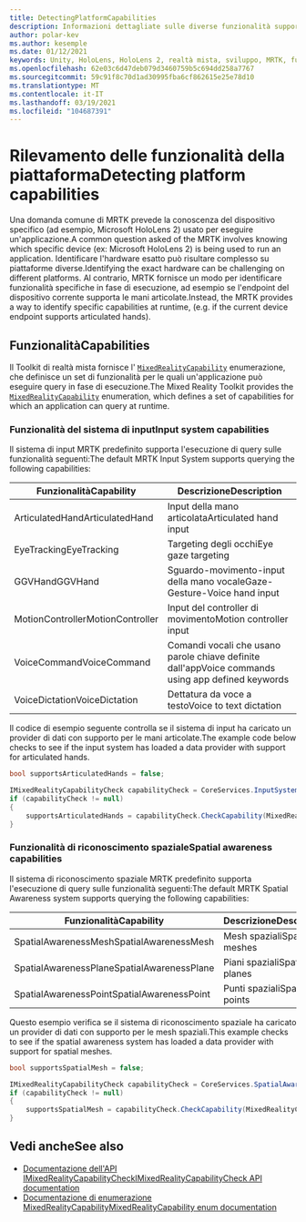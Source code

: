 ```yaml
---
title: DetectingPlatformCapabilities
description: Informazioni dettagliate sulle diverse funzionalità supportate da MRTK
author: polar-kev
ms.author: kesemple
ms.date: 01/12/2021
keywords: Unity, HoloLens, HoloLens 2, realtà mista, sviluppo, MRTK, funzionalità,
ms.openlocfilehash: 62e03c6d47deb079d3460759b5c694dd258a7767
ms.sourcegitcommit: 59c91f8c70d1ad30995fba6cf862615e25e78d10
ms.translationtype: MT
ms.contentlocale: it-IT
ms.lasthandoff: 03/19/2021
ms.locfileid: "104687391"
---
```

# <a name="detecting-platform-capabilities"></a><span data-ttu-id="d2894-104">Rilevamento delle funzionalità della piattaforma</span><span class="sxs-lookup"><span data-stu-id="d2894-104">Detecting platform capabilities</span></span>

<span data-ttu-id="d2894-105">Una domanda comune di MRTK prevede la conoscenza del dispositivo specifico (ad esempio, Microsoft HoloLens 2) usato per eseguire un'applicazione.</span><span class="sxs-lookup"><span data-stu-id="d2894-105">A common question asked of the MRTK involves knowing which specific device (ex: Microsoft HoloLens 2) is being used to run an application.</span></span> <span data-ttu-id="d2894-106">Identificare l'hardware esatto può risultare complesso su piattaforme diverse.</span><span class="sxs-lookup"><span data-stu-id="d2894-106">Identifying the exact hardware can be challenging on different platforms.</span></span> <span data-ttu-id="d2894-107">Al contrario, MRTK fornisce un modo per identificare funzionalità specifiche in fase di esecuzione, ad esempio se l'endpoint del dispositivo corrente supporta le mani articolate.</span><span class="sxs-lookup"><span data-stu-id="d2894-107">Instead, the MRTK provides a way to identify specific capabilities at runtime, (e.g. if the current device endpoint supports articulated hands).</span></span>

## <a name="capabilities"></a><span data-ttu-id="d2894-108">Funzionalità</span><span class="sxs-lookup"><span data-stu-id="d2894-108">Capabilities</span></span>

<span data-ttu-id="d2894-109">Il Toolkit di realtà mista fornisce l' [`MixedRealityCapability`](xref:Microsoft.MixedReality.Toolkit.MixedRealityCapability) enumerazione, che definisce un set di funzionalità per le quali un'applicazione può eseguire query in fase di esecuzione.</span><span class="sxs-lookup"><span data-stu-id="d2894-109">The Mixed Reality Toolkit provides the [`MixedRealityCapability`](xref:Microsoft.MixedReality.Toolkit.MixedRealityCapability) enumeration, which defines a set of capabilities for which an application can query at runtime.</span></span>

### <a name="input-system-capabilities"></a><span data-ttu-id="d2894-110">Funzionalità del sistema di input</span><span class="sxs-lookup"><span data-stu-id="d2894-110">Input system capabilities</span></span>

<span data-ttu-id="d2894-111">Il sistema di input MRTK predefinito supporta l'esecuzione di query sulle funzionalità seguenti:</span><span class="sxs-lookup"><span data-stu-id="d2894-111">The default MRTK Input System supports querying the following capabilities:</span></span>

| <span data-ttu-id="d2894-112">Funzionalità</span><span class="sxs-lookup"><span data-stu-id="d2894-112">Capability</span></span> | <span data-ttu-id="d2894-113">Descrizione</span><span class="sxs-lookup"><span data-stu-id="d2894-113">Description</span></span> |
|---|---|
| <span data-ttu-id="d2894-114">ArticulatedHand</span><span class="sxs-lookup"><span data-stu-id="d2894-114">ArticulatedHand</span></span> | <span data-ttu-id="d2894-115">Input della mano articolata</span><span class="sxs-lookup"><span data-stu-id="d2894-115">Articulated hand input</span></span> |
| <span data-ttu-id="d2894-116">EyeTracking</span><span class="sxs-lookup"><span data-stu-id="d2894-116">EyeTracking</span></span> | <span data-ttu-id="d2894-117">Targeting degli occhi</span><span class="sxs-lookup"><span data-stu-id="d2894-117">Eye gaze targeting</span></span> |
| <span data-ttu-id="d2894-118">GGVHand</span><span class="sxs-lookup"><span data-stu-id="d2894-118">GGVHand</span></span> | <span data-ttu-id="d2894-119">Sguardo-movimento-input della mano vocale</span><span class="sxs-lookup"><span data-stu-id="d2894-119">Gaze-Gesture-Voice hand input</span></span> |
| <span data-ttu-id="d2894-120">MotionController</span><span class="sxs-lookup"><span data-stu-id="d2894-120">MotionController</span></span> | <span data-ttu-id="d2894-121">Input del controller di movimento</span><span class="sxs-lookup"><span data-stu-id="d2894-121">Motion controller input</span></span> |
| <span data-ttu-id="d2894-122">VoiceCommand</span><span class="sxs-lookup"><span data-stu-id="d2894-122">VoiceCommand</span></span> | <span data-ttu-id="d2894-123">Comandi vocali che usano parole chiave definite dall'app</span><span class="sxs-lookup"><span data-stu-id="d2894-123">Voice commands using app defined keywords</span></span> |
| <span data-ttu-id="d2894-124">VoiceDictation</span><span class="sxs-lookup"><span data-stu-id="d2894-124">VoiceDictation</span></span> | <span data-ttu-id="d2894-125">Dettatura da voce a testo</span><span class="sxs-lookup"><span data-stu-id="d2894-125">Voice to text dictation</span></span> |

<span data-ttu-id="d2894-126">Il codice di esempio seguente controlla se il sistema di input ha caricato un provider di dati con supporto per le mani articolate.</span><span class="sxs-lookup"><span data-stu-id="d2894-126">The example code below checks to see if the input system has loaded a data provider with support for articulated hands.</span></span>

```c#
bool supportsArticulatedHands = false;

IMixedRealityCapabilityCheck capabilityCheck = CoreServices.InputSystem as IMixedRealityCapabilityCheck;
if (capabilityCheck != null)
{
    supportsArticulatedHands = capabilityCheck.CheckCapability(MixedRealityCapability.ArticulatedHand);
}
```

### <a name="spatial-awareness-capabilities"></a><span data-ttu-id="d2894-127">Funzionalità di riconoscimento spaziale</span><span class="sxs-lookup"><span data-stu-id="d2894-127">Spatial awareness capabilities</span></span>

<span data-ttu-id="d2894-128">Il sistema di riconoscimento spaziale MRTK predefinito supporta l'esecuzione di query sulle funzionalità seguenti:</span><span class="sxs-lookup"><span data-stu-id="d2894-128">The default MRTK Spatial Awareness system supports querying the following capabilities:</span></span>

| <span data-ttu-id="d2894-129">Funzionalità</span><span class="sxs-lookup"><span data-stu-id="d2894-129">Capability</span></span> | <span data-ttu-id="d2894-130">Descrizione</span><span class="sxs-lookup"><span data-stu-id="d2894-130">Description</span></span> |
|---|---|
| <span data-ttu-id="d2894-131">SpatialAwarenessMesh</span><span class="sxs-lookup"><span data-stu-id="d2894-131">SpatialAwarenessMesh</span></span> | <span data-ttu-id="d2894-132">Mesh spaziali</span><span class="sxs-lookup"><span data-stu-id="d2894-132">Spatial meshes</span></span> |
| <span data-ttu-id="d2894-133">SpatialAwarenessPlane</span><span class="sxs-lookup"><span data-stu-id="d2894-133">SpatialAwarenessPlane</span></span> | <span data-ttu-id="d2894-134">Piani spaziali</span><span class="sxs-lookup"><span data-stu-id="d2894-134">Spatial planes</span></span> |
| <span data-ttu-id="d2894-135">SpatialAwarenessPoint</span><span class="sxs-lookup"><span data-stu-id="d2894-135">SpatialAwarenessPoint</span></span> | <span data-ttu-id="d2894-136">Punti spaziali</span><span class="sxs-lookup"><span data-stu-id="d2894-136">Spatial points</span></span> |

<span data-ttu-id="d2894-137">Questo esempio verifica se il sistema di riconoscimento spaziale ha caricato un provider di dati con supporto per le mesh spaziali.</span><span class="sxs-lookup"><span data-stu-id="d2894-137">This example checks to see if the spatial awareness system has loaded a data provider with support for spatial meshes.</span></span>

```c#
bool supportsSpatialMesh = false;

IMixedRealityCapabilityCheck capabilityCheck = CoreServices.SpatialAwarenessSystem as IMixedRealityCapabilityCheck;
if (capabilityCheck != null)
{
    supportsSpatialMesh = capabilityCheck.CheckCapability(MixedRealityCapability.SpatialAwarenessMesh);
}
```

## <a name="see-also"></a><span data-ttu-id="d2894-138">Vedi anche</span><span class="sxs-lookup"><span data-stu-id="d2894-138">See also</span></span>

- [<span data-ttu-id="d2894-139">Documentazione dell'API IMixedRealityCapabilityCheck</span><span class="sxs-lookup"><span data-stu-id="d2894-139">IMixedRealityCapabilityCheck API documentation</span></span>](xref:Microsoft.MixedReality.Toolkit.IMixedRealityCapabilityCheck)
- [<span data-ttu-id="d2894-140">Documentazione di enumerazione MixedRealityCapability</span><span class="sxs-lookup"><span data-stu-id="d2894-140">MixedRealityCapability enum documentation</span></span>](xref:Microsoft.MixedReality.Toolkit.MixedRealityCapability)
